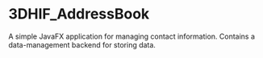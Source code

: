 # 3DHIF_AddressBook
A simple JavaFX application for managing contact information. Contains a data-management backend for storing data.
